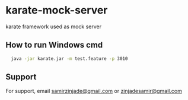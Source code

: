 # karate-mock-server
karate framework used as mock server

## How to run Windows cmd
```bash
  java -jar karate.jar -m test.feature -p 3010
```
## Support

For support, email samirzinjade@gmail.com or zinjadesamir@gmail.com